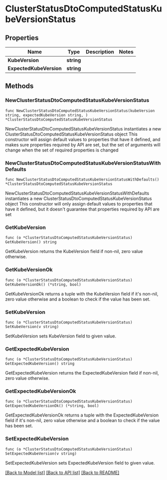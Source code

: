# ClusterStatusDtoComputedStatusKubeVersionStatus

## Properties

Name | Type | Description | Notes
------------ | ------------- | ------------- | -------------
**KubeVersion** | **string** |  | 
**ExpectedKubeVersion** | **string** |  | 

## Methods

### NewClusterStatusDtoComputedStatusKubeVersionStatus

`func NewClusterStatusDtoComputedStatusKubeVersionStatus(kubeVersion string, expectedKubeVersion string, ) *ClusterStatusDtoComputedStatusKubeVersionStatus`

NewClusterStatusDtoComputedStatusKubeVersionStatus instantiates a new ClusterStatusDtoComputedStatusKubeVersionStatus object
This constructor will assign default values to properties that have it defined,
and makes sure properties required by API are set, but the set of arguments
will change when the set of required properties is changed

### NewClusterStatusDtoComputedStatusKubeVersionStatusWithDefaults

`func NewClusterStatusDtoComputedStatusKubeVersionStatusWithDefaults() *ClusterStatusDtoComputedStatusKubeVersionStatus`

NewClusterStatusDtoComputedStatusKubeVersionStatusWithDefaults instantiates a new ClusterStatusDtoComputedStatusKubeVersionStatus object
This constructor will only assign default values to properties that have it defined,
but it doesn't guarantee that properties required by API are set

### GetKubeVersion

`func (o *ClusterStatusDtoComputedStatusKubeVersionStatus) GetKubeVersion() string`

GetKubeVersion returns the KubeVersion field if non-nil, zero value otherwise.

### GetKubeVersionOk

`func (o *ClusterStatusDtoComputedStatusKubeVersionStatus) GetKubeVersionOk() (*string, bool)`

GetKubeVersionOk returns a tuple with the KubeVersion field if it's non-nil, zero value otherwise
and a boolean to check if the value has been set.

### SetKubeVersion

`func (o *ClusterStatusDtoComputedStatusKubeVersionStatus) SetKubeVersion(v string)`

SetKubeVersion sets KubeVersion field to given value.


### GetExpectedKubeVersion

`func (o *ClusterStatusDtoComputedStatusKubeVersionStatus) GetExpectedKubeVersion() string`

GetExpectedKubeVersion returns the ExpectedKubeVersion field if non-nil, zero value otherwise.

### GetExpectedKubeVersionOk

`func (o *ClusterStatusDtoComputedStatusKubeVersionStatus) GetExpectedKubeVersionOk() (*string, bool)`

GetExpectedKubeVersionOk returns a tuple with the ExpectedKubeVersion field if it's non-nil, zero value otherwise
and a boolean to check if the value has been set.

### SetExpectedKubeVersion

`func (o *ClusterStatusDtoComputedStatusKubeVersionStatus) SetExpectedKubeVersion(v string)`

SetExpectedKubeVersion sets ExpectedKubeVersion field to given value.



[[Back to Model list]](../README.md#documentation-for-models) [[Back to API list]](../README.md#documentation-for-api-endpoints) [[Back to README]](../README.md)


